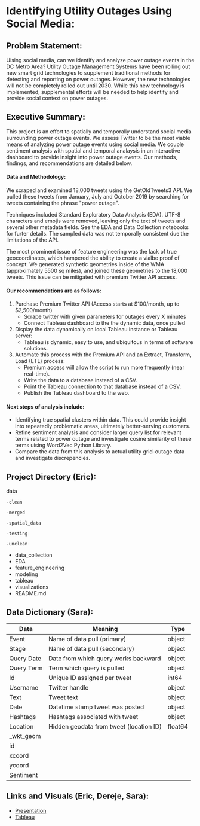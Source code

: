 # Identifying Utility Outages Using Social Media:

## Problem Statement: 

Uising social media, can we identify and analyze power outage events in the DC Metro Area? Utility Outage Management Systems have been rolling out new smart grid technologies to supplement traditional methods for detecting and reporting on power outages. However, the new technologies will not be completely rolled out until 2030. While this new technology is implemented, supplemental efforts will be needed to help identify and provide social context on power outages.

## Executive Summary:
This project is an effort to spatially and temporally understand social media surrounding power outage events. We assess Twitter to be the most viable means of analyzing power outage events using social media. We couple sentiment analysis with spatial and temporal analaysis in an interactive dashboard to provide insight into power outage events. Our methods, findings, and recommendations are detailed below. 

#### Data and Methodology:
We scraped and examined 18,000 tweets using the GetOldTweets3 API. We pulled these tweets from January, July and October 2019 by searching for tweets containing the phrase "power outage".

Techniques included Standard Exploratory Data Analysis (EDA). UTF-8 characters and emojis were removed, leaving only the text of tweets and several other metadata fields. See the EDA and Data Collection notebooks for furter details. The sampled data was not temporally consistent due the limitations of the API.

The most prominent issue of feature engineering was the lack of true geocoordinates, which hampered the ability to create a vialbe proof of concept. We generated synthetic geometries inside of the WMA (approximately 5500 sq miles), and joined these geometries to the 18,000 tweets. This issue can be mitigated with premium Twitter API access.

#### Our recommendations are as follows:
1. Purchase Premium Twitter API (Access starts at $100/month, up to $2,500/month)
	- Scrape twitter with given parameters for outages every X minutes
	- Connect Tableau dashboard to the the dynamic data, once pulled
2. Display the data dynamically on local Tableau instance or Tableau server: 
	- Tableau is dynamic, easy to use, and ubiquitous in terms of software solutions.
3. Automate this process with the Premium API and an Extract, Transform, Load (ETL) process:
	- Premium access will allow the script to run more frequently (near real-time).
	- Write the data to a database instead of a CSV.
	- Point the Tableau connection to that database instead of a CSV.
	- Publish the Tableau dashboard to the web.
    
#### Next steps of analysis include:
- Identifying true spatial clusters within data. This could provide insight into repeatedly problematic areas, ultimately better-serving customers.
- Refine sentiment analysis and consider larger query list for relevant terms related to power outage and investigate cosine similarity of these terms uising Word2Vec Python Library.
- Compare the data from this analysis to actual utility grid-outage data and investigate discrepencies.

## Project Directory (Eric):

data

    -clean

    -merged

    -spatial_data

    -testing

    -unclean

- data_collection
- EDA
- feature_engineering
- modeling
- tableau
- visualizations
- README.md


## Data Dictionary (Sara):

| Data        | Meaning                                   | Type    |
|-------------|-------------------------------------------|---------|
| Event       | Name of data pull \(primary\)             | object  |
| Stage       | Name of data pull \(secondary\)           | object  |
| Query Date  | Date from which query works backward      | object  |
| Query Term  | Term which query is pulled                | object  |
| Id          | Unique ID assigned per tweet              | int64   |
| Username    | Twitter handle                            | object  |
| Text        | Tweet text                                | object  |
| Date        | Datetime stamp tweet was posted           | object  |
| Hashtags    | Hashtags associated with tweet            | object  |
| Location    | Hidden geodata from tweet \(location ID\) | float64 |
| \_wkt\_geom |                                           |         |
| id          |                                           |         |
| xcoord      |                                           |         |
| ycoord      |                                           |         |
| Sentiment   |                                           |         |


## Links and Visuals (Eric, Dereje, Sara):

- [Presentation]('Presentation.pdf')
- [Tableau]('https://public.tableau.com/views/GA_DSI_DC_PowerOutages_20200513/Dashboard?:display_count=y&publish=yes&:origin=viz_share_link')

